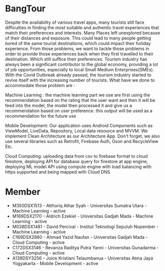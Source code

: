 # BangTour


Despite the availability of various travel apps, many tourists still face difficulties in finding the most suitable and authentic travel experiences that match their preferences and interests. Many Places left unexplored because of their distances and exposure. This could lead to many people getting bored of the same tourist destinations, which could impact their holiday experience. From those problems, we want to tackle those problems in order to provide those experiences back when they first travelled to their destination. Which still suffice their preferences. Tourism industry has always been a significant contributor to the global economy, providing a lot of job opportunities, especially to local Small Medium Enterprises(SMEs). With the Covid Outbreak already passed, the tourism industry started to revive itself with the increasing number of tourists. What have we done to accommodate those problem are : 

Machine Learning	: the machine learning part we use are first using the recommendation based on the rating that the user want and then it will be feed into the model, the model then processed it and give us a recommendation based on user preference. this output will be used as a recommendation for the future use 

Mobile Development: Our application uses Android Components such as ViewModel, LiveData, Repository, Local data resource and MVVM. We implement Clean Architecture as our Architecture App. Don't forget, we also use several libraries such as Retrofit, Firebase Auth, Gson and RecycleView Etc.

Cloud Computing: uploading data from csv to firebase format to cloud firestore, deploying API for database query for firestore at app engine, deploying ML model API using compute engine with load balancing with https supported and being mapped with Cloud DNS


# Member

- M350DSX1513 - Atthoriq Athar Syah - Universitas Sumatra Utara - Machine Learning - active
- M169DSX2170 - Aldrich Ezekiel - Universitas Gadjah Mada - Machine Learning - active
- M038DSX1481 - David Percival - Institut Teknologi Sepuluh Nopember - Machine Learning - active
- C169DSX2860 -  Ahmad Yazid Naufan - Universitas Gadjah Mada - Cloud Computing - active
- C172DSX3146 - Revanza Raditya Putra Yanni - Universitas Gunadarma - Cloud Computing - active
- A139DSY3256 - Joice Kristiani Telaumbanua - Universitas Atma Jaya Yogyakarta - Mobile Development - active
